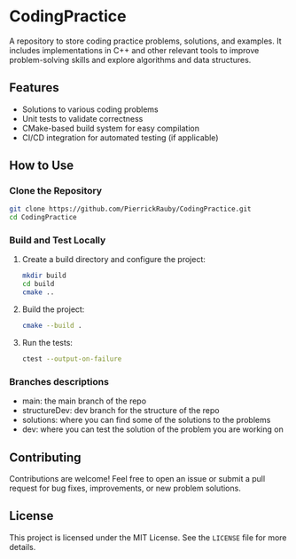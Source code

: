# CodingPractice

A repository to store coding practice problems, solutions, and examples. It includes implementations in C++ and other relevant tools to improve problem-solving skills and explore algorithms and data structures.

## Features

- Solutions to various coding problems
- Unit tests to validate correctness
- CMake-based build system for easy compilation
- CI/CD integration for automated testing (if applicable)

## How to Use

### Clone the Repository

```bash
git clone https://github.com/PierrickRauby/CodingPractice.git
cd CodingPractice
```

### Build and Test Locally

1. Create a build directory and configure the project:

    ```bash
    mkdir build
    cd build
    cmake ..
    ```

2. Build the project:

    ```bash
    cmake --build .
    ```

3. Run the tests:

    ```bash
    ctest --output-on-failure
    ```

### Branches descriptions

- main: the main branch of the repo
- structureDev: dev branch for the structure of the repo
- solutions: where you can find some of the solutions to the problems
- dev: where you can test the solution of the problem you are working on

## Contributing

Contributions are welcome! Feel free to open an issue or submit a pull request for bug fixes, improvements, or new problem solutions.

## License

This project is licensed under the MIT License. See the `LICENSE` file for more details.


